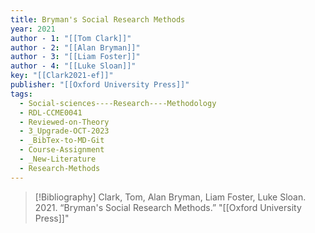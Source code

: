```yaml
---
title: Bryman's Social Research Methods
year: 2021
author - 1: "[[Tom Clark]]"
author - 2: "[[Alan Bryman]]"
author - 3: "[[Liam Foster]]"
author - 4: "[[Luke Sloan]]"
key: "[[Clark2021-ef]]"
publisher: "[[Oxford University Press]]"
tags:
  - Social-sciences----Research----Methodology
  - RDL-CCME0041
  - Reviewed-on-Theory
  - 3_Upgrade-OCT-2023
  - _BibTex-to-MD-Git
  - Course-Assignment
  - _New-Literature
  - Research-Methods
---
```


> [!Bibliography]
> Clark, Tom, Alan Bryman, Liam Foster, Luke Sloan. 2021. “Bryman's Social Research Methods.” "[[Oxford University Press]]"